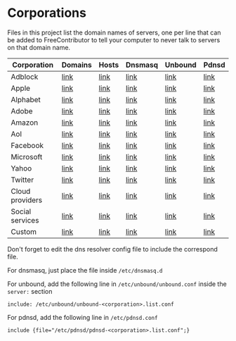 
# Corporations

Files in this project list the domain names of servers, one per line that can be added to FreeContributor 
to tell your computer to never talk to servers on that domain name.


| Corporation            | Domains  |  Hosts    | Dnsmasq   | Unbound | Pdnsd   |
| -------                | -------  | -------   | -------   | ------- | ------- |
| Adblock                | [link](https://raw.githubusercontent.com/tbds/FreeContributor/master/data/corporations/adblock.list)   | [link](https://raw.githubusercontent.com/tbds/FreeContributor/master/data/formats/hosts.d/hosts-adblock.list)   | [link](https://raw.githubusercontent.com/tbds/FreeContributor/master/data/formats/dnsmasq.d/dnsmasq-adblock.list.conf)   | [link](https://raw.githubusercontent.com/tbds/FreeContributor/master/data/formats/unbound.d/unbound-adblock.list.conf)   | [link](https://raw.githubusercontent.com/tbds/FreeContributor/master/data/formats/pdnsd.d/pdnsd-adblock.list.conf)  |
| Apple                  | [link](https://raw.githubusercontent.com/tbds/FreeContributor/master/data/corporations/apple.list)     | [link](https://raw.githubusercontent.com/tbds/FreeContributor/master/data/formats/hosts.d/hosts-apple.list)     | [link](https://raw.githubusercontent.com/tbds/FreeContributor/master/data/formats/dnsmasq.d/dnsmasq-apple.list.conf)     | [link](https://raw.githubusercontent.com/tbds/FreeContributor/master/data/formats/unbound.d/unbound-apple.list.conf)     | [link](https://raw.githubusercontent.com/tbds/FreeContributor/master/data/formats/pdnsd.d/pdnsd-apple.list.conf)    |
| Alphabet               | [link](https://raw.githubusercontent.com/tbds/FreeContributor/master/data/corporations/google.list)    | [link](https://raw.githubusercontent.com/tbds/FreeContributor/master/data/formats/hosts.d/hosts-google.list)    | [link](https://raw.githubusercontent.com/tbds/FreeContributor/master/data/formats/dnsmasq.d/dnsmasq-google.list.conf)    | [link](https://raw.githubusercontent.com/tbds/FreeContributor/master/data/formats/unbound.d/unbound-google.list.conf)    | [link](https://raw.githubusercontent.com/tbds/FreeContributor/master/data/formats/pdnsd.d/pdnsd-google.list.conf)   |
| Adobe                  | [link](https://raw.githubusercontent.com/tbds/FreeContributor/master/data/corporations/adobe.list)     | [link](https://raw.githubusercontent.com/tbds/FreeContributor/master/data/formats/hosts.d/hosts-adobe.list)     | [link](https://raw.githubusercontent.com/tbds/FreeContributor/master/data/formats/dnsmasq.d/dnsmasq-adobe.list.conf)     | [link](https://raw.githubusercontent.com/tbds/FreeContributor/master/data/formats/unbound.d/unbound-adobe.list.conf)     | [link](https://raw.githubusercontent.com/tbds/FreeContributor/master/data/formats/pdnsd.d/pdnsd-adobe.list.conf)    |
| Amazon                 | [link](https://raw.githubusercontent.com/tbds/FreeContributor/master/data/corporations/amazon.list)    | [link](https://raw.githubusercontent.com/tbds/FreeContributor/master/data/formats/hosts.d/hosts-amazon.list)    | [link](https://raw.githubusercontent.com/tbds/FreeContributor/master/data/formats/dnsmasq.d/dnsmasq-amazon.list.conf)    | [link](https://raw.githubusercontent.com/tbds/FreeContributor/master/data/formats/unbound.d/unbound-amazon.list.conf)    | [link](https://raw.githubusercontent.com/tbds/FreeContributor/master/data/formats/pdnsd.d/pdnsd-amazon.list.conf)   |
| Aol                    | [link](https://raw.githubusercontent.com/tbds/FreeContributor/master/data/corporations/aol.list)       | [link](https://raw.githubusercontent.com/tbds/FreeContributor/master/data/formats/hosts.d/hosts-aol.list)       | [link](https://raw.githubusercontent.com/tbds/FreeContributor/master/data/formats/dnsmasq.d/dnsmasq-aol.list.conf)       | [link](https://raw.githubusercontent.com/tbds/FreeContributor/master/data/formats/unbound.d/unbound-aol.list.conf)       | [link](https://raw.githubusercontent.com/tbds/FreeContributor/master/data/formats/pdnsd.d/pdnsd-aol.list.conf)      |
| Facebook               | [link](https://raw.githubusercontent.com/tbds/FreeContributor/master/data/corporations/facebook.list)  | [link](https://raw.githubusercontent.com/tbds/FreeContributor/master/data/formats/hosts.d/hosts-facebook.list)  | [link](https://raw.githubusercontent.com/tbds/FreeContributor/master/data/formats/dnsmasq.d/dnsmasq-facebook.list.conf)  | [link](https://raw.githubusercontent.com/tbds/FreeContributor/master/data/formats/unbound.d/unbound-facebook.list.conf)  | [link](https://raw.githubusercontent.com/tbds/FreeContributor/master/data/formats/pdnsd.d/pdnsd-facebook.list.conf) |
| Microsoft              | [link](https://raw.githubusercontent.com/tbds/FreeContributor/master/data/corporations/microsoft.list) | [link](https://raw.githubusercontent.com/tbds/FreeContributor/master/data/formats/hosts.d/hosts-microsoft.list) | [link](https://raw.githubusercontent.com/tbds/FreeContributor/master/data/formats/dnsmasq.d/dnsmasq-microsoft.list.conf) | [link](https://raw.githubusercontent.com/tbds/FreeContributor/master/data/formats/unbound.d/unbound-microsoft.list.conf) | [link](https://raw.githubusercontent.com/tbds/FreeContributor/master/data/formats/pdnsd.d/pdnsd-microsoft.list.conf)|
| Yahoo                  | [link](https://raw.githubusercontent.com/tbds/FreeContributor/master/data/corporations/yahoo.list)     | [link](https://raw.githubusercontent.com/tbds/FreeContributor/master/data/formats/hosts.d/hosts-yahoo.list)     | [link](https://raw.githubusercontent.com/tbds/FreeContributor/master/data/formats/dnsmasq.d/dnsmasq-yahoo.list.conf)     | [link](https://raw.githubusercontent.com/tbds/FreeContributor/master/data/formats/unbound.d/unbound-yahoo.list.conf)     | [link](https://raw.githubusercontent.com/tbds/FreeContributor/master/data/formats/pdnsd.d/pdnsd-yahoo.list.conf)    |
| Twitter                | [link](https://raw.githubusercontent.com/tbds/FreeContributor/master/data/corporations/twitter.list)   | [link](https://raw.githubusercontent.com/tbds/FreeContributor/master/data/formats/hosts.d/hosts-twitter.list)   | [link](https://raw.githubusercontent.com/tbds/FreeContributor/master/data/formats/dnsmasq.d/dnsmasq-twitter.list.conf)   | [link](https://raw.githubusercontent.com/tbds/FreeContributor/master/data/formats/unbound.d/unbound-twitter.list.conf)   | [link](https://raw.githubusercontent.com/tbds/FreeContributor/master/data/formats/pdnsd.d/pdnsd-twitter.list.conf)  |
| Cloud providers        | [link](https://raw.githubusercontent.com/tbds/FreeContributor/master/data/corporations/cloud.list)     | [link](https://raw.githubusercontent.com/tbds/FreeContributor/master/data/formats/hosts.d/hosts-cloud.list)     | [link](https://raw.githubusercontent.com/tbds/FreeContributor/master/data/formats/dnsmasq.d/dnsmasq-cloud.list.conf)     | [link](https://raw.githubusercontent.com/tbds/FreeContributor/master/data/formats/unbound.d/unbound-cloud.list.conf)     | [link](https://raw.githubusercontent.com/tbds/FreeContributor/master/data/formats/pdnsd.d/pdnsd-cloud.list.conf)    |
| Social services        | [link](https://raw.githubusercontent.com/tbds/FreeContributor/master/data/corporations/social.list)    | [link](https://raw.githubusercontent.com/tbds/FreeContributor/master/data/formats/hosts.d/hosts-social.list)    | [link](https://raw.githubusercontent.com/tbds/FreeContributor/master/data/formats/dnsmasq.d/dnsmasq-social.list.conf)    | [link](https://raw.githubusercontent.com/tbds/FreeContributor/master/data/formats/unbound.d/unbound-social.list.conf)    | [link](https://raw.githubusercontent.com/tbds/FreeContributor/master/data/formats/pdnsd.d/pdnsd-social.list.conf)   |
| Custom                 | [link](https://raw.githubusercontent.com/tbds/FreeContributor/master/data/corporations/custom.list)    | [link](https://raw.githubusercontent.com/tbds/FreeContributor/master/data/formats/hosts.d/hosts-custom.list)    | [link](https://raw.githubusercontent.com/tbds/FreeContributor/master/data/formats/dnsmasq.d/dnsmasq-custom.list.conf)    | [link](https://raw.githubusercontent.com/tbds/FreeContributor/master/data/formats/unbound.d/unbound-custom.list.conf)    | [link](https://raw.githubusercontent.com/tbds/FreeContributor/master/data/formats/pdnsd.d/pdnsd-custom.list.conf)   |


Don't forget to edit the dns resolver config file to include the correspond file.

For dnsmasq, just place the file inside `/etc/dnsmasq.d`

For unbound, add the following line in `/etc/unbound/unbound.conf` inside the `server:` section


    include: /etc/unbound/unbound-<corporation>.list.conf


For pdnsd, add the following line in `/etc/pdnsd.conf`


    include {file="/etc/pdnsd/pdnsd-<corporation>.list.conf";}